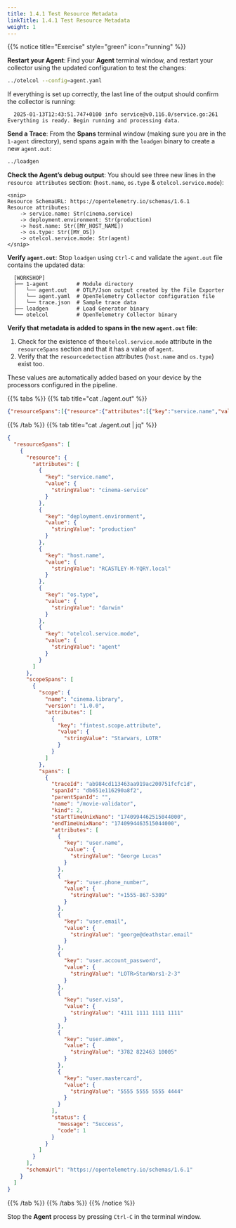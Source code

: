 ```yaml
---
title: 1.4.1 Test Resource Metadata
linkTitle: 1.4.1 Test Resource Metadata
weight: 1
---
```

{{% notice title="Exercise" style="green" icon="running" %}}

**Restart your Agent**: Find your **Agent** terminal window, and restart your collector using the updated configuration to test the changes:

```sh { title="Agent" }
../otelcol --config=agent.yaml
```

If everything is set up correctly, the last line of the output should confirm the collector is running:

```text
  2025-01-13T12:43:51.747+0100 info service@v0.116.0/service.go:261 Everything is ready. Begin running and processing data.
```

**Send a Trace**: From the **Spans** terminal window (making sure you are in the `1-agent` directory), send spans again with the `loadgen` binary to create a new `agent.out`:

```sh
../loadgen
```

**Check the Agent’s debug output**: You should see three new lines in the `resource attributes` section: (`host.name`, `os.type` & `otelcol.service.mode`):

```text
<snip>
Resource SchemaURL: https://opentelemetry.io/schemas/1.6.1
Resource attributes:
    -> service.name: Str(cinema.service)
    -> deployment.environment: Str(production)
    -> host.name: Str([MY_HOST_NAME])
    -> os.type: Str([MY_OS])
    -> otelcol.service.mode: Str(agent)
</snip>
```

**Verify `agent.out`**: Stop `loadgen` using `Ctrl-C` and validate the `agent.out` file contains the updated data:

```text { title="Updated Directory Structure" }
  [WORKSHOP]
  ├── 1-agent         # Module directory
  │   └── agent.out   # OTLP/Json output created by the File Exporter
  │   └── agent.yaml  # OpenTelemetry Collector configuration file
  │   └── trace.json  # Sample trace data
  ├── loadgen         # Load Generator binary
  └── otelcol         # OpenTelemetry Collector binary
```

**Verify that metadata is added to spans in the new `agent.out` file**:

1. Check for the existence of the`otelcol.service.mode` attribute in the `resourceSpans` section and that it has a value of `agent`.
2. Verify that the `resourcedetection` attributes (`host.name` and `os.type`) exist too.

These values are automatically added based on your device by the processors configured in the pipeline.

{{% tabs %}}
{{% tab title="cat ./agent.out" %}}

```json
{"resourceSpans":[{"resource":{"attributes":[{"key":"service.name","value":{"stringValue":"cinema-service"}},{"key":"deployment.environment","value":{"stringValue":"production"}},{"key":"host.name","value":{"stringValue":"RCASTLEY-M-YQRY.local"}},{"key":"os.type","value":{"stringValue":"darwin"}},{"key":"otelcol.service.mode","value":{"stringValue":"agent"}}]},"scopeSpans":[{"scope":{"name":"cinema.library","version":"1.0.0","attributes":[{"key":"fintest.scope.attribute","value":{"stringValue":"Starwars, LOTR"}}]},"spans":[{"traceId":"ae921957a4d93fa11cee640cd7908eb8","spanId":"f6b0f29825efe585","parentSpanId":"","name":"/movie-validator","kind":2,"startTimeUnixNano":"1740994347431796000","endTimeUnixNano":"1740994348431796000","attributes":[{"key":"user.name","value":{"stringValue":"George Lucas"}},{"key":"user.phone_number","value":{"stringValue":"+1555-867-5309"}},{"key":"user.email","value":{"stringValue":"george@deathstar.email"}},{"key":"user.account_password","value":{"stringValue":"LOTR\u003eStarWars1-2-3"}},{"key":"user.visa","value":{"stringValue":"4111 1111 1111 1111"}},{"key":"user.amex","value":{"stringValue":"3782 822463 10005"}},{"key":"user.mastercard","value":{"stringValue":"5555 5555 5555 4444"}}],"status":{"message":"Success","code":1}}]}],"schemaUrl":"https://opentelemetry.io/schemas/1.6.1"}]}
```

{{% /tab %}}
{{% tab title="cat ./agent.out | jq" %}}

```json
{
  "resourceSpans": [
    {
      "resource": {
        "attributes": [
          {
            "key": "service.name",
            "value": {
              "stringValue": "cinema-service"
            }
          },
          {
            "key": "deployment.environment",
            "value": {
              "stringValue": "production"
            }
          },
          {
            "key": "host.name",
            "value": {
              "stringValue": "RCASTLEY-M-YQRY.local"
            }
          },
          {
            "key": "os.type",
            "value": {
              "stringValue": "darwin"
            }
          },
          {
            "key": "otelcol.service.mode",
            "value": {
              "stringValue": "agent"
            }
          }
        ]
      },
      "scopeSpans": [
        {
          "scope": {
            "name": "cinema.library",
            "version": "1.0.0",
            "attributes": [
              {
                "key": "fintest.scope.attribute",
                "value": {
                  "stringValue": "Starwars, LOTR"
                }
              }
            ]
          },
          "spans": [
            {
              "traceId": "ab984cd113463aa919ac200751fcfc1d",
              "spanId": "db651e116290a8f2",
              "parentSpanId": "",
              "name": "/movie-validator",
              "kind": 2,
              "startTimeUnixNano": "1740994462515044000",
              "endTimeUnixNano": "1740994463515044000",
              "attributes": [
                {
                  "key": "user.name",
                  "value": {
                    "stringValue": "George Lucas"
                  }
                },
                {
                  "key": "user.phone_number",
                  "value": {
                    "stringValue": "+1555-867-5309"
                  }
                },
                {
                  "key": "user.email",
                  "value": {
                    "stringValue": "george@deathstar.email"
                  }
                },
                {
                  "key": "user.account_password",
                  "value": {
                    "stringValue": "LOTR>StarWars1-2-3"
                  }
                },
                {
                  "key": "user.visa",
                  "value": {
                    "stringValue": "4111 1111 1111 1111"
                  }
                },
                {
                  "key": "user.amex",
                  "value": {
                    "stringValue": "3782 822463 10005"
                  }
                },
                {
                  "key": "user.mastercard",
                  "value": {
                    "stringValue": "5555 5555 5555 4444"
                  }
                }
              ],
              "status": {
                "message": "Success",
                "code": 1
              }
            }
          ]
        }
      ],
      "schemaUrl": "https://opentelemetry.io/schemas/1.6.1"
    }
  ]
}
```

{{% /tab %}}
{{% /tabs %}}
{{% /notice %}}

Stop the **Agent** process by pressing `Ctrl-C` in the terminal window.
